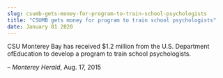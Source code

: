 ```yaml
---
slug: csumb-gets-money-for-program-to-train-school-psychologists
title: "CSUMB gets money for program to train school psychologists"
date: January 01 2020
---
```


 
<p>
  CSU Monterey Bay has received $1.2 million from the U.S. Department
  ofEducation to develop a program to train school psychologists.
</p>
<p>– <em>Monterey Herald</em>, Aug. 17, 2015</p>
 
